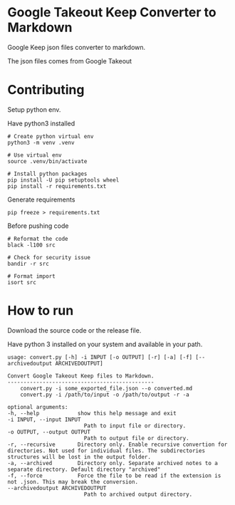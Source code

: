 # Google Takeout Keep Converter to Markdown

Google Keep json files converter to markdown.

The json files comes from Google Takeout

# Contributing

Setup python env.

Have python3 installed

    # Create python virtual env
    python3 -m venv .venv

    # Use virtual env
    source .venv/bin/activate

    # Install python packages
    pip install -U pip setuptools wheel
    pip install -r requirements.txt

Generate requirements

    pip freeze > requirements.txt

Before pushing code

    # Reformat the code
    black -l100 src

    # Check for security issue
    bandir -r src

    # Format import
    isort src

# How to run

Download the source code or the release file.

Have python 3 installed on your system and available in your path.

    usage: convert.py [-h] -i INPUT [-o OUTPUT] [-r] [-a] [-f] [--archivedoutput ARCHIVEDOUTPUT]

    Convert Google Takeout Keep files to Markdown.
    ----------------------------------------------
        convert.py -i some_exported_file.json --o converted.md
        convert.py -i /path/to/input -o /path/to/output -r -a

    optional arguments:
    -h, --help            show this help message and exit
    -i INPUT, --input INPUT
                            Path to input file or directory.
    -o OUTPUT, --output OUTPUT
                            Path to output file or directory.
    -r, --recursive       Directory only. Enable recursive convertion for directories. Not used for individual files. The subdirectories structures will be lost in the output folder.
    -a, --archived        Directory only. Separate archived notes to a separate directory. Default directory "archived"
    -f, --force           Force the file to be read if the extension is not .json. This may break the conversion.
    --archivedoutput ARCHIVEDOUTPUT
                            Path to archived output directory.
